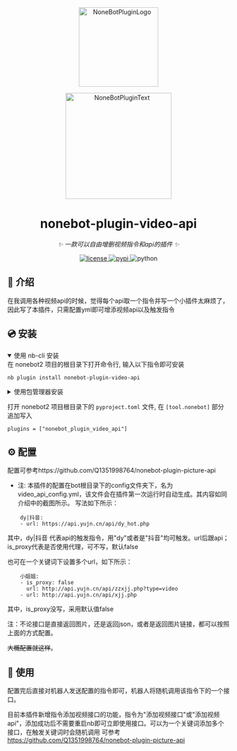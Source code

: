 <div align="center">
  <a href="https://v2.nonebot.dev/store"><img src="https://github.com/A-kirami/nonebot-plugin-template/blob/resources/nbp_logo.png" width="180" height="180" alt="NoneBotPluginLogo"></a>
  <br>
  <p><img src="https://github.com/A-kirami/nonebot-plugin-template/blob/resources/NoneBotPlugin.svg" width="240" alt="NoneBotPluginText"></p>
</div>

<div align="center">

# nonebot-plugin-video-api

_✨ 一款可以自由增删视频指令和api的插件 ✨_


<a href="./LICENSE">
    <img src="https://img.shields.io/github/license/Q1351998764/nonebot-plugin-video-api.svg" alt="license">
</a>
<a href="https://pypi.python.org/pypi/nonebot-plugin-video-api">
    <img src="https://img.shields.io/pypi/v/nonebot-plugin-video-api.svg" alt="pypi">
</a>
<img src="https://img.shields.io/badge/python-3.8+-blue.svg" alt="python">

</div>



## 📖 介绍

在我调用各种视频api的时候，觉得每个api取一个指令并写一个小插件太麻烦了，因此写了本插件，只需配置yml即可增添视频api以及触发指令

## 💿 安装

<details open>
<summary>使用 nb-cli 安装</summary>
在 nonebot2 项目的根目录下打开命令行, 输入以下指令即可安装

    nb plugin install nonebot-plugin-video-api

</details>

<details>
<summary>使用包管理器安装</summary>
在 nonebot2 项目的插件目录下, 打开命令行, 根据你使用的包管理器, 输入相应的安装命令

    pip install nonebot-plugin-video-api
    
</details>


打开 nonebot2 项目根目录下的 `pyproject.toml` 文件, 在 `[tool.nonebot]` 部分追加写入

    plugins = ["nonebot_plugin_video_api"]

</details>

## ⚙️ 配置
配置可参考https://github.com/Q1351998764/nonebot-plugin-picture-api


- 注: 本插件的配置在bot根目录下的config文件夹下，名为video_api_config.yml，该文件会在插件第一次运行时自动生成。其内容如同介绍中的截图所示。
写法如下所示：
```
    dy|抖音:
    - url: https://api.yujn.cn/api/dy_hot.php
```

其中，dy|抖音 代表api的触发指令，用"dy"或者是"抖音"均可触发。url后跟api；is_proxy代表是否使用代理，可不写，默认false

也可在一个关键词下设置多个url，如下所示：

```
    小姐姐:
    - is_proxy: false
      url: http://api.yujn.cn/api/zzxjj.php?type=video
    - url: http://api.yujn.cn/api/xjj.php
```
其中，is_proxy没写，采用默认值false

注：不论接口是直接返回图片，还是返回json，或者是返回图片链接，都可以按照上面的方式配置。

~~大概配置就这样~~。

## 🎉 使用
配置完后直接对机器人发送配置的指令即可，机器人将随机调用该指令下的一个接口。  

目前本插件新增指令添加视频接口的功能，指令为"添加视频接口"或"添加视频api"，添加成功后不需要重启nb即可立即使用接口。可以为一个关键词添加多个接口，在触发关键词时会随机调用
可参考
https://github.com/Q1351998764/nonebot-plugin-picture-api
